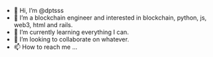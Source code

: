 - 👋 Hi, I’m @dptsss
- 👀 I’m a blockchain engineer and interested in blockchain, python, js, web3, html and rails.
- 🌱 I’m currently learning everything I can.
- 💞️ I’m looking to collaborate on whatever.
- 📫 How to reach me ...

<!---
dptsss/dptsss is a ✨ special ✨ repository because its `README.md` (this file) appears on your GitHub profile.
You can click the Preview link to take a look at your changes.
--->
